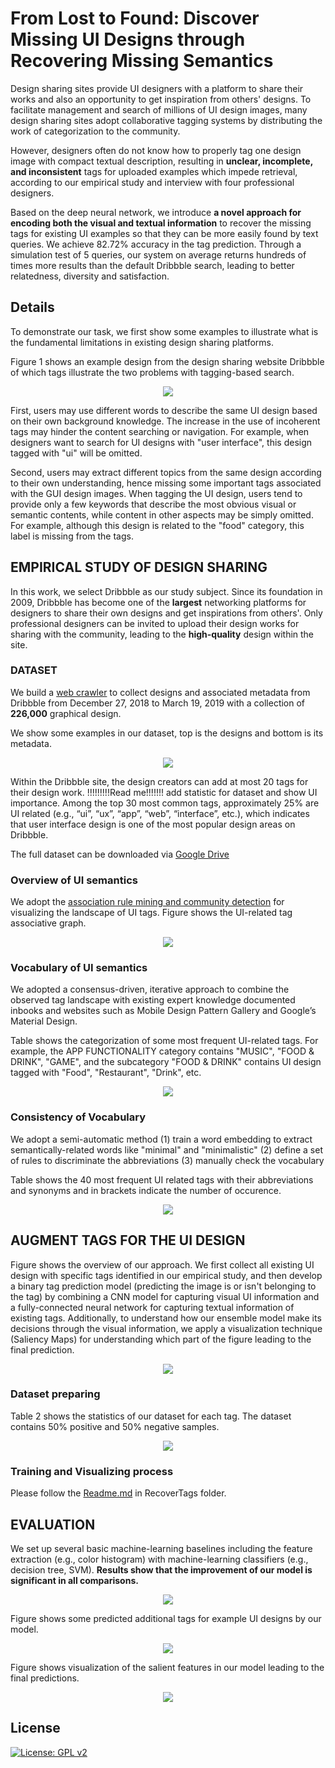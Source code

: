 # From Lost to Found: Discover Missing UI Designs through Recovering Missing Semantics

Design sharing sites provide UI designers with a platform to share their works and also an opportunity to get inspiration from others' designs. To facilitate management and search of millions of UI design images, many design sharing sites adopt collaborative tagging systems by distributing the work of categorization to the community.

However, designers often do not know how to properly tag one design image with compact textual description, resulting in **unclear, incomplete, and inconsistent** tags for uploaded examples which impede retrieval, according to our empirical study and interview with four professional designers. 

Based on the deep neural network, we introduce **a novel approach for encoding both the visual and textual information** to recover the missing tags for existing UI examples so that they can be more easily found by text queries. We achieve 82.72\% accuracy in the tag prediction. Through a simulation test of 5 queries, our system on average returns hundreds of times more results than the default Dribbble search, leading to better relatedness, diversity and satisfaction.	

## Details
To demonstrate our task, we first show some examples to illustrate what is the fundamental limitations in existing design sharing platforms.

Figure 1 shows an example design from the design sharing website Dribbble of which tags illustrate the two problems with tagging-based search. 

<div style="color:#0000FF" align="center">
<img src="figures/figure1.png"/> 
</div>

First, users may use different words to describe the same UI design based on their own background knowledge. The increase in the use of incoherent tags may hinder the content searching or navigation.
For example, when designers want to search for UI designs with "user interface", this design tagged with "ui" will be omitted.


Second, users may extract different topics from the same design according to their own understanding, hence missing some important tags associated with the GUI design images. 
When tagging the UI design, users tend to provide only a few keywords that describe the most obvious visual or semantic contents, while content in other aspects may be simply omitted.
For example, although this design is related to the "food" category, this label is missing from the tags.

<!-- ![UI-related tags association graph](/figures/communitydetection.png) -->

## EMPIRICAL STUDY OF DESIGN SHARING
In this work, we select Dribbble as our study subject. Since its foundation in 2009, Dribbble has become one of the **largest** networking platforms for designers to share their own designs and get inspirations from others'.
Only professional designers can be invited to upload their design works for sharing with the community, leading to the **high-quality** design within the site.

### DATASET
We build a [web crawler](Crawl/README.md) to collect designs and associated metadata from Dribbble from December 27, 2018 to March 19, 2019 with a collection of **226,000** graphical design.

We show some examples in our dataset, top is the designs and bottom is its metadata.
<div style="color:#0000FF" align="center">
<img src="figures/figure2.png"/> 
</div>

Within the Dribbble site, the design creators can add at most 20 tags for their design work. !!!!!!!!!Read me!!!!!!! add statistic for dataset and show UI importance. Among the top 30 most common tags, approximately 25% are UI related (e.g., “ui”, “ux”, “app”, “web”, “interface”, etc.), which indicates that user interface design is one of the most popular design areas on Dribbble.

The full dataset can be downloaded via [Google Drive](https://drive.google.com/open?id=1UpoAxyY66zlRlJ7z4ZfZUWu_FDpPRhRb)


### Overview of UI semantics

We adopt the [association rule mining and community detection](Semantics/README.md) for visualizing the landscape of UI tags. Figure shows the UI-related tag associative graph.
<div style="color:#0000FF" align="center">
<img src="figures/figure3.png"/> 
</div>

### Vocabulary of UI semantics
We adopted a consensus-driven, iterative approach to combine the observed tag landscape with existing expert knowledge documented inbooks and websites such as Mobile Design Pattern Gallery and Google’s Material Design.

Table shows the categorization of some most frequent UI-related tags. For example, the APP FUNCTIONALITY category contains "MUSIC", "FOOD & DRINK", "GAME", and the subcategory "FOOD & DRINK" contains UI design tagged with "Food", "Restaurant", "Drink", etc.
<div style="color:#0000FF" align="center">
<img src="figures/figure4.png"/> 
</div>

### Consistency of Vocabulary
We adopt a semi-automatic method (1) train a word embedding to extract semantically-related words like "minimal" and "minimalistic" (2) define a set of rules to discriminate the abbreviations (3) manually check the vocabulary

Table shows the 40 most frequent UI related tags with their abbreviations and synonyms and in brackets indicate the number of occurence.
<div style="color:#0000FF" align="center">
<img src="figures/figure5.png"/> 
</div>


## AUGMENT TAGS FOR THE UI DESIGN

Figure shows the overview of our approach.
We first collect all existing UI design with specific tags identified in our empirical study, and then develop a binary tag prediction model (predicting the image is or isn't belonging to the tag) by combining a CNN model for capturing visual UI information and a fully-connected neural network for capturing textual information of existing tags.
Additionally, to understand how our ensemble model make its decisions through the visual information, we apply a visualization technique (Saliency Maps) for understanding which part of the figure leading to the final prediction.
<div style="color:#0000FF" align="center">
<img src="figures/figure6.png"/> 
</div>

### Dataset preparing
Table 2 shows the statistics of our dataset for each tag. The dataset contains 50% positive and 50% negative samples.
<div style="color:#0000FF" align="center">
<img src="figures/figure7.png"/> 
</div>

<!-- These natural-language tags convey the semantics of the UI design such as internal structural information (e.g., "dashboard", "list", "chart") and belonging-software information (e.g., "ecommerce", "food", "travel").
Table 2 shows the statistics of our dataset. In total, we collect 7,594 applications, 13,145 screenshots and 19,233 components. Besides, we split our dataset into train/val/test set, with the approximate ratio of 0.8/0.1/0.1. -->

### Training and Visualizing process
Please follow the [Readme.md](RecoverTags/README.md) in RecoverTags folder.

## EVALUATION
We set up several basic machine-learning baselines including the feature extraction (e.g., color histogram) with machine-learning classifiers (e.g., decision tree, SVM). **Results show that the improvement of our model is significant in all comparisons.**
<div style="color:#0000FF" align="center">
<img src="figures/figure8.png"/> 
</div>

Figure shows some predicted additional tags for example UI designs by our model.
<div style="color:#0000FF" align="center">
<img src="figures/figure9.png"/> 
</div>

Figure shows visualization of the salient features in our model leading to the final predictions.
<div style="color:#0000FF" align="center">
<img src="figures/figure10.png"/> 
</div>



## License
[![License: GPL v2](https://img.shields.io/badge/License-GPL%20v2-blue.svg)](https://www.gnu.org/licenses/old-licenses/gpl-2.0.en.html)